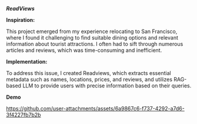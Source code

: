 ***ReadViews***

**Inspiration:** 

This project emerged from my experience relocating to San Francisco, where I found it challenging to find suitable dining options
and relevant information about tourist attractions. I often had to sift through numerous articles and reviews, which was time-consuming
and inefficient.

**Implementation:**

To address this issue, I created Readviews, which extracts essential metadata such as names, locations, prices, and
reviews, and utilizes RAG-based LLM to provide users with precise information based on their queries.

**Demo**

https://github.com/user-attachments/assets/6a9867c6-f737-4292-a7d6-3f4227fb7b2b

